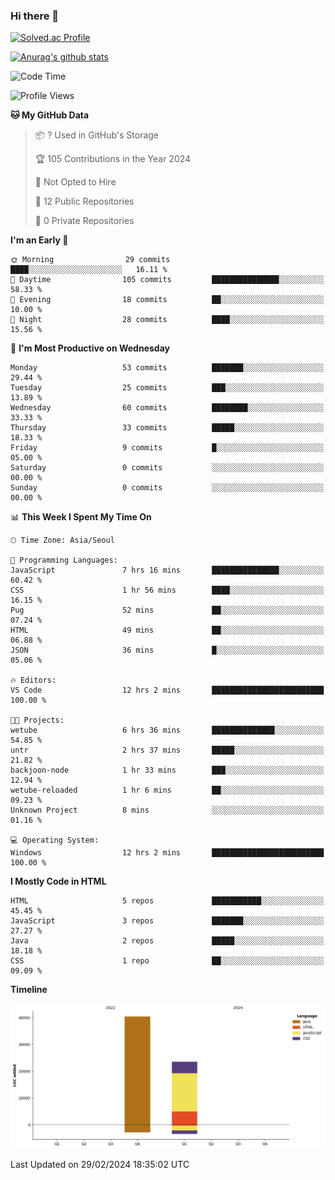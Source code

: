 ### Hi there 👋

[![Solved.ac Profile](http://mazassumnida.wtf/api/v2/generate_badge?boj=qwert3748)](https://solved.ac/qwert3748/)

[![Anurag's github stats](https://github-readme-stats.vercel.app/api?username=hong3737)](https://github.com/anuraghazra/github-readme-stats)
<!--START_SECTION:waka-->
![Code Time](http://img.shields.io/badge/Code%20Time-29%20hrs%2051%20mins-blue)

![Profile Views](http://img.shields.io/badge/Profile%20Views-33-blue)

**🐱 My GitHub Data** 

> 📦 ? Used in GitHub's Storage 
 > 
> 🏆 105 Contributions in the Year 2024
 > 
> 🚫 Not Opted to Hire
 > 
> 📜 12 Public Repositories 
 > 
> 🔑 0 Private Repositories 
 > 
**I'm an Early 🐤** 

```text
🌞 Morning                29 commits          ████░░░░░░░░░░░░░░░░░░░░░   16.11 % 
🌆 Daytime                105 commits         ███████████████░░░░░░░░░░   58.33 % 
🌃 Evening                18 commits          ██░░░░░░░░░░░░░░░░░░░░░░░   10.00 % 
🌙 Night                  28 commits          ████░░░░░░░░░░░░░░░░░░░░░   15.56 % 
```
📅 **I'm Most Productive on Wednesday** 

```text
Monday                   53 commits          ███████░░░░░░░░░░░░░░░░░░   29.44 % 
Tuesday                  25 commits          ███░░░░░░░░░░░░░░░░░░░░░░   13.89 % 
Wednesday                60 commits          ████████░░░░░░░░░░░░░░░░░   33.33 % 
Thursday                 33 commits          █████░░░░░░░░░░░░░░░░░░░░   18.33 % 
Friday                   9 commits           █░░░░░░░░░░░░░░░░░░░░░░░░   05.00 % 
Saturday                 0 commits           ░░░░░░░░░░░░░░░░░░░░░░░░░   00.00 % 
Sunday                   0 commits           ░░░░░░░░░░░░░░░░░░░░░░░░░   00.00 % 
```


📊 **This Week I Spent My Time On** 

```text
🕑︎ Time Zone: Asia/Seoul

💬 Programming Languages: 
JavaScript               7 hrs 16 mins       ███████████████░░░░░░░░░░   60.42 % 
CSS                      1 hr 56 mins        ████░░░░░░░░░░░░░░░░░░░░░   16.15 % 
Pug                      52 mins             ██░░░░░░░░░░░░░░░░░░░░░░░   07.24 % 
HTML                     49 mins             ██░░░░░░░░░░░░░░░░░░░░░░░   06.88 % 
JSON                     36 mins             █░░░░░░░░░░░░░░░░░░░░░░░░   05.06 % 

🔥 Editors: 
VS Code                  12 hrs 2 mins       █████████████████████████   100.00 % 

🐱‍💻 Projects: 
wetube                   6 hrs 36 mins       ██████████████░░░░░░░░░░░   54.85 % 
untr                     2 hrs 37 mins       █████░░░░░░░░░░░░░░░░░░░░   21.82 % 
backjoon-node            1 hr 33 mins        ███░░░░░░░░░░░░░░░░░░░░░░   12.94 % 
wetube-reloaded          1 hr 6 mins         ██░░░░░░░░░░░░░░░░░░░░░░░   09.23 % 
Unknown Project          8 mins              ░░░░░░░░░░░░░░░░░░░░░░░░░   01.16 % 

💻 Operating System: 
Windows                  12 hrs 2 mins       █████████████████████████   100.00 % 
```

**I Mostly Code in HTML** 

```text
HTML                     5 repos             ███████████░░░░░░░░░░░░░░   45.45 % 
JavaScript               3 repos             ███████░░░░░░░░░░░░░░░░░░   27.27 % 
Java                     2 repos             █████░░░░░░░░░░░░░░░░░░░░   18.18 % 
CSS                      1 repo              ██░░░░░░░░░░░░░░░░░░░░░░░   09.09 % 
```



**Timeline**

![Lines of Code chart](https://raw.githubusercontent.com/hong3737/hong3737/main/assets/bar_graph.png)


 Last Updated on 29/02/2024 18:35:02 UTC
<!--END_SECTION:waka-->
<!--
**hong3737/hong3737** is a ✨ _special_ ✨ repository because its `README.md` (this file) appears on your GitHub profile.

Here are some ideas to get you started:

- 🔭 I’m currently working on ...
- 🌱 I’m currently learning ...
- 👯 I’m looking to collaborate on ...
- 🤔 I’m looking for help with ...
- 💬 Ask me about ...
- 📫 How to reach me: ...
- 😄 Pronouns: ...
- ⚡ Fun fact: ...
-->
